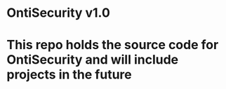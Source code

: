 # OntiSecurity v1.0
# This repo holds the source code for OntiSecurity and will include projects in the future
